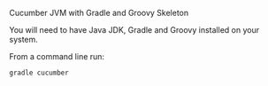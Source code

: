 Cucumber JVM with Gradle and Groovy Skeleton

You will need to have Java JDK, Gradle and Groovy installed on your system.

From a command line run:
```
gradle cucumber
```
